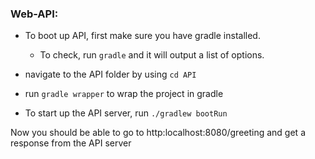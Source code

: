 ### Web-API:
- To boot up API, first make sure you have gradle installed.
   - To check, run `gradle` and it will output a list of options.

- navigate to the API folder by using `cd API`

- run `gradle wrapper` to wrap the project in gradle

- To start up the API server, run `./gradlew bootRun`

Now you should be able to go to http:localhost:8080/greeting and get a response from the API server